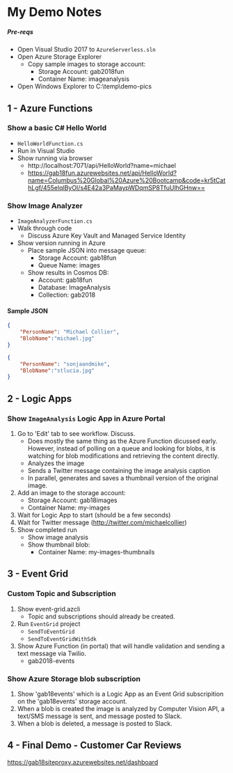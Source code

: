 # My Demo Notes

##### Pre-reqs
- Open Visual Studio 2017 to `AzureServerless.sln`
- Open Azure Storage Explorer
  - Copy sample images to storage account:
    - Storage Account: gab2018fun
    - Container Name: imageanalysis
- Open Windows Explorer to C:\temp\demo-pics


## 1 - Azure Functions
### Show a basic C# Hello World
- `HelloWorldFunction.cs`
- Run in Visual Studio
- Show running via browser
    - http://localhost:7071/api/HelloWorld?name=michael
    - https://gab18fun.azurewebsites.net/api/HelloWorld?name=Columbus%20Global%20Azure%20Bootcamp&code=kr5tCathLgf/455elqlByOI/s4E42a3PaMaypWDqmSP8TfuUlhGHnw==


### Show Image Analyzer
- `ImageAnalyzerFunction.cs`
- Walk through code
  - Discuss Azure Key Vault and Managed Service Identity
- Show version running in Azure
  - Place sample JSON into message queue:
    - Storage Account: gab18fun
    - Queue Name: images
  - Show results in Cosmos DB:
    - Account: gab18fun
    - Database: ImageAnalysis
    - Collection: gab2018

#### Sample JSON
```JSON
{
    "PersonName": "Michael Collier",
    "BlobName":"michael.jpg"
}
```

```JSON
{
    "PersonName": "sonjaandmike",
    "BlobName":"stlucia.jpg"
}
```

## 2 - Logic Apps
### Show `ImageAnalysis` Logic App in Azure Portal
1. Go to 'Edit' tab to see workflow. Discuss.
    - Does mostly the same thing as the Azure Function dicussed early. However, instead of polling on a queue and looking for blobs, it is watching for blob modifications and retrieving the content directly.
    - Analyzes the image
    - Sends a Twitter message containing the image analysis caption
    - In parallel, generates and saves a thumbnail version of the original image.
2. Add an image to the storage account:
   - Storage Account: gab18images
   - Container Name: my-images
3. Wait for Logic App to start (should be a few seconds)
4. Wait for Twitter message (http://twitter.com/michaelcollier) 
5. Show completed run
   - Show image analysis
   - Show thumbnail blob:
     - Container Name: my-images-thumbnails


## 3 - Event Grid

### Custom Topic and Subscription
1. Show event-grid.azcli
   - Topic and subscriptions should already be created.
2. Run `EventGrid` project
   - `SendToEventGrid`
   - `SendToEventGridWithSdk`
3. Show Azure Function (in portal) that will handle validation and sending a text message via Twilio.
   - gab2018-events

### Show Azure Storage blob subscription
1. Show 'gab18events' which is a Logic App as an Event Grid subscripition on the 'gab18events' storage account.
2. When a blob is created the image is analyzed by Computer Vision API, a text/SMS message is sent, and message posted to Slack.
3. When a blob is deleted, a message is posted to Slack.

## 4 - Final Demo - Customer Car Reviews
https://gab18siteproxy.azurewebsites.net/dashboard

